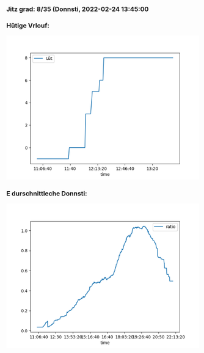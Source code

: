 ### Jitz grad: 8/35 (Donnsti, 2022-02-24 13:45:00

### Hütige Vrlouf:
![Graph](Today.png)

### E durschnittleche Donnsti:
![Graph](Donnsti.png)